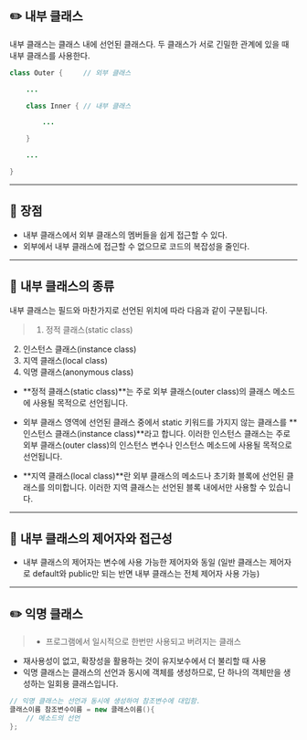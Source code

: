 ## ✏️ 내부 클래스

내부 클래스는 클래스 내에 선언된 클래스다. 두 클래스가 서로 긴밀한 관계에 있을 때 내부 클래스를 사용한다.

```java
class Outer {     // 외부 클래스

    ...

    class Inner { // 내부 클래스

        ...

    }

    ...

}
````

---

## 📍 장점
- 내부 클래스에서 외부 클래스의 멤버들을 쉽게 접근할 수 있다.
- 외부에서 내부 클래스에 접근할 수 없으므로 코드의 복잡성을 줄인다.

---

## 📍 내부 클래스의 종류

내부 클래스는 필드와 마찬가지로 선언된 위치에 따라 다음과 같이 구분됩니다.

>1. 정적 클래스(static class)
2. 인스턴스 클래스(instance class)
3. 지역 클래스(local class)
4. 익명 클래스(anonymous class)

- **정적 클래스(static class)**는 주로 외부 클래스(outer class)의 클래스 메소드에 사용될 목적으로 선언됩니다.

- 외부 클래스 영역에 선언된 클래스 중에서 static 키워드를 가지지 않는 클래스를 **인스턴스 클래스(instance class)**라고 합니다.
이러한 인스턴스 클래스는 주로 외부 클래스(outer class)의 인스턴스 변수나 인스턴스 메소드에 사용될 목적으로 선언됩니다.

- **지역 클래스(local class)**란 외부 클래스의 메소드나 초기화 블록에 선언된 클래스를 의미합니다.
이러한 지역 클래스는 선언된 블록 내에서만 사용할 수 있습니다.

---

## 📍 내부 클래스의 제어자와 접근성

- 내부 클래스의 제어자는 변수에 사용 가능한 제어자와 동일
(일반 클래스는 제어자로 default와 public만 되는 반면 내부 클래스는 전체 제어자 사용 가능)

---

## ✏️ 익명 클래스

>- 프로그램에서 일시적으로 한번만 사용되고 버려지는 클래스
- 재사용성이 없고, 확장성을 활용하는 것이 유지보수에서 더 불리할 때 사용
- 익명 클래스는 클래스의 선언과 동시에 객체를 생성하므로, 단 하나의 객체만을 생성하는 일회용 클래스입니다.

```java
// 익명 클래스는 선언과 동시에 생성하여 참조변수에 대입함.
클래스이름 참조변수이름 = new 클래스이름(){
    // 메소드의 선언
};
```

